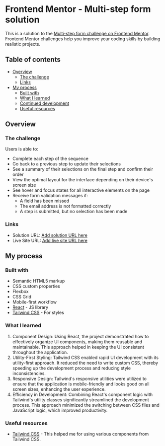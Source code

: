 # Frontend Mentor - Multi-step form solution

This is a solution to the [Multi-step form challenge on Frontend Mentor](https://www.frontendmentor.io/challenges/multistep-form-YVAnSdqQBJ). Frontend Mentor challenges help you improve your coding skills by building realistic projects. 

## Table of contents

- [Overview](#overview)
  - [The challenge](#the-challenge)
  - [Links](#links)
- [My process](#my-process)
  - [Built with](#built-with)
  - [What I learned](#what-i-learned)
  - [Continued development](#continued-development)
  - [Useful resources](#useful-resources)



## Overview

### The challenge

Users is able to:

- Complete each step of the sequence
- Go back to a previous step to update their selections
- See a summary of their selections on the final step and confirm their order
- View the optimal layout for the interface depending on their device's screen size
- See hover and focus states for all interactive elements on the page
- Receive form validation messages if:
  - A field has been missed
  - The email address is not formatted correctly
  - A step is submitted, but no selection has been made

### Links

- Solution URL: [Add solution URL here](https://your-solution-url.com)
- Live Site URL: [Add live site URL here](https://my-frontendtask.netlify.app/)

## My process

### Built with

- Semantic HTML5 markup
- CSS custom properties
- Flexbox
- CSS Grid
- Mobile-first workflow
- [React](https://reactjs.org/) - JS library
- [Tailwind CSS](https://tailwindcss.com/) - For styles


### What I learned

1. Component Design: Using React, the project demonstrated how to effectively organize UI components, making them reusable and maintainable. This approach helped in keeping the UI consistent throughout the application.
2. Utility-First Styling: Tailwind CSS enabled rapid UI development with its utility-first approach. It reduced the need to write custom CSS, thereby speeding up the development process and reducing style inconsistencies.
3. Responsive Design: Tailwind's responsive utilities were utilized to ensure that the application is mobile-friendly and looks good on all screen sizes, enhancing the user experience.
4. Efficiency in Development: Combining React's component logic with Tailwind's utility classes significantly streamlined the development process. This approach minimized the switching between CSS files and JavaScript logic, which improved productivity.



### Useful resources

- [Tailwind CSS](https://tailwindcss.com/) - This helped me for using various components from Tailwind CSS.


